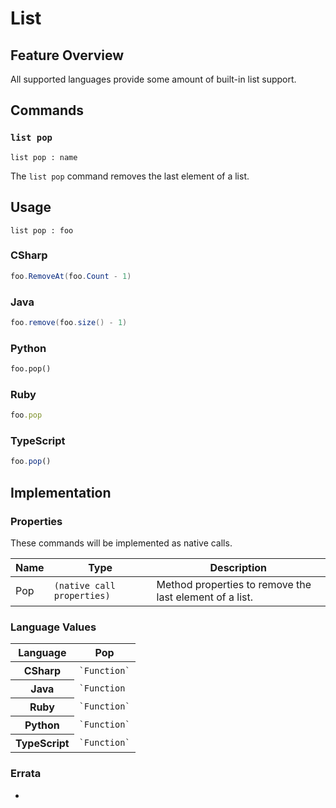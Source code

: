 # List

## Feature Overview

All supported languages provide some amount of built-in list support.


## Commands

### `list pop`

`list pop : name`

The `list pop` command removes the last element of a list.

## Usage

```gls
list pop : foo
```

### CSharp

```csharp
foo.RemoveAt(foo.Count - 1)
```

### Java

```java
foo.remove(foo.size() - 1)
```

### Python

```python
foo.pop()
```

### Ruby

```ruby
foo.pop
```

### TypeScript

```typescript
foo.pop()
```

## Implementation

### Properties

These commands will be implemented as native calls.

<table>
    <thead>
        <th>Name</th>
        <th>Type</th>
        <th>Description</th>
    </thead>
    <tbody>
        <tr>
            <td>Pop</td>
            <td><code>(native call properties)</code></td>
            <td>Method properties to remove the last element of a list.</td>
        </tr>
    </tbody>
</table>

### Language Values

<table>
    <thead>
        <th>Language</th>
        <th>Pop</th>
    </thead>
    <tbody>
        <tr>
            <th>CSharp</th>
            <td><code>`Function`</code></td>
        </tr>
        <tr>
            <th>Java</th>
            <td><code>`Function</code></td>
        </tr>
        <tr>
            <th>Ruby</th>
            <td><code>`Function`</code></td>
        </tr>
        <tr>
            <th>Python</th>
            <td><code>`Function`</code></td>
        </tr>
        <tr>
            <th>TypeScript</th>
            <td><code>`Function`</code></td>
        </tr>
    </tbody>
</table>

### Errata

*
